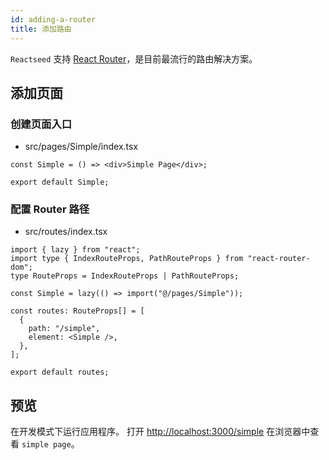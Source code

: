 ```yaml
---
id: adding-a-router
title: 添加路由
---
```


`Reactseed` 支持 [React Router](https://reacttraining.com/react-router/web/)，是目前最流行的路由解决方案。

## 添加页面

### 创建页面入口

- src/pages/Simple/index.tsx

```tsx
const Simple = () => <div>Simple Page</div>;

export default Simple;
```

### 配置 Router 路径

- src/routes/index.tsx

```tsx
import { lazy } from "react";
import type { IndexRouteProps, PathRouteProps } from "react-router-dom";
type RouteProps = IndexRouteProps | PathRouteProps;

const Simple = lazy(() => import("@/pages/Simple"));

const routes: RouteProps[] = [
  {
    path: "/simple",
    element: <Simple />,
  },
];

export default routes;
```

## 预览

在开发模式下运行应用程序。 打开 [http://localhost:3000/simple](http://localhost:3000/simple) 在浏览器中查看 `simple page`。
